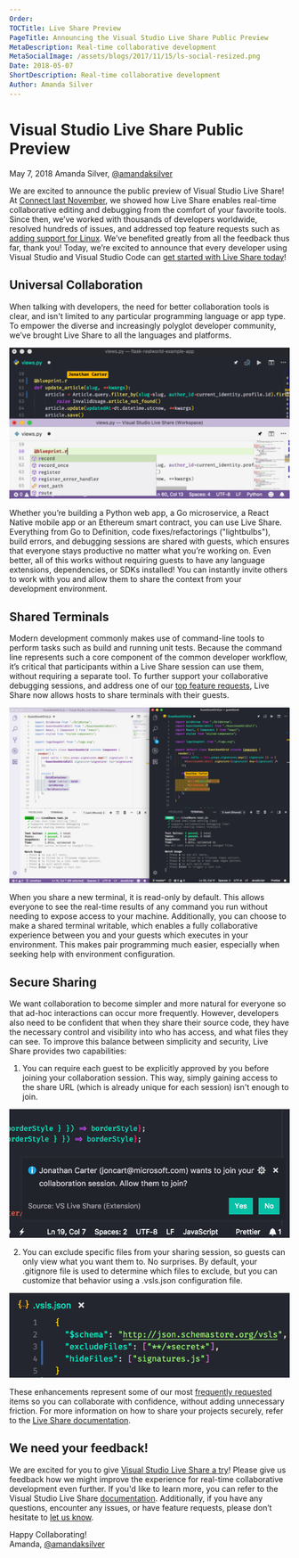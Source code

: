 ```yaml
---
Order:
TOCTitle: Live Share Preview
PageTitle: Announcing the Visual Studio Live Share Public Preview
MetaDescription: Real-time collaborative development
MetaSocialImage: /assets/blogs/2017/11/15/ls-social-resized.png
Date: 2018-05-07
ShortDescription: Real-time collaborative development
Author: Amanda Silver
---
```

# Visual Studio Live Share Public Preview

May 7, 2018 Amanda Silver, [@amandaksilver](https://twitter.com/amandaksilver)

We are excited to announce the public preview of Visual Studio Live Share! At [Connect last November](https://code.visualstudio.com/blogs/2017/11/15/live-share), we showed how Live Share enables real-time collaborative editing and debugging from the comfort of your favorite tools. Since then, we’ve worked with thousands of developers worldwide, resolved hundreds of issues, and addressed top feature requests such as [adding support for Linux](https://github.com/MicrosoftDocs/live-share/issues/24). We’ve benefited greatly from all the feedback thus far, thank you! Today, we’re excited to announce that every developer using Visual Studio and Visual Studio Code can [get started with Live Share today](https://aka.ms/vsls)!

## Universal Collaboration

When talking with developers, the need for better collaboration tools is clear, and isn't limited to any particular programming language or app type. To empower the diverse and increasingly polyglot developer community, we’ve brought Live Share to all the languages and platforms.

![Python-based IntelliSense](lsp.png)

Whether you’re building a Python web app, a Go microservice, a React Native mobile app or an Ethereum smart contract, you can use Live Share. Everything from Go to Definition, code fixes/refactorings ("lightbulbs"), build errors, and debugging sessions are shared with guests, which ensures that everyone stays productive no matter what you’re working on. Even better, all of this works without requiring guests to have any language extensions, dependencies, or SDKs installed! You can instantly invite others to work with you and allow them to share the context from your development environment.

## Shared Terminals

Modern development commonly makes use of command-line tools to perform tasks such as build and running unit tests. Because the command line represents such a core component of the common developer workflow, it’s critical that participants within a Live Share session can use them, without requiring a separate tool. To further support your collaborative debugging sessions, and address one of our [top feature requests](https://github.com/MicrosoftDocs/live-share/issues/41), Live Share now allows hosts to share terminals with their guests.

![Shared terminal](shared-terminal.png)

When you share a new terminal, it is read-only by default. This allows everyone to see the real-time results of any command you run without needing to expose access to your machine. Additionally, you can choose to make a shared terminal writable, which enables a fully collaborative experience between you and your guests which executes in your environment. This makes pair programming much easier, especially when seeking help with environment configuration.

## Secure Sharing

We want collaboration to become simpler and more natural for everyone so that ad-hoc interactions can occur more frequently. However, developers also need to be confident that when they share their source code, they have the necessary control and visibility into who has access, and what files they can see. To improve this balance between simplicity and security, Live Share provides two capabilities:

1. You can require each guest to be explicitly approved by you before joining your collaboration session. This way, simply gaining access to the share URL (which is already unique for each session) isn't enough to join.

  ![User acceptance dialog](user-accept.png)

2. You can exclude specific files from your sharing session, so guests can only view what you want them to. No surprises. By default, your .gitignore file is used to determine which files to exclude, but you can customize that behavior using a .vsls.json configuration file.

  ![VSLS configuration file](vsls.json.png)

These enhancements represent some of our most [frequently requested](https://github.com/MicrosoftDocs/live-share/issues/52) items so you can collaborate with confidence, without adding unnecessary friction. For more information on how to share your projects securely, refer to the [Live Share documentation](https://learn.microsoft.com/visualstudio/liveshare/reference/security).

## We need your feedback!

We are excited for you to give [Visual Studio Live Share a try](https://aka.ms/vsls)! Please give us feedback how we might improve the experience for real-time collaborative development even further. If you'd like to learn more, you can refer to the Visual Studio Live Share [documentation](https://aka.ms/vsls-docs). Additionally, if you have any questions, encounter any issues, or have feature requests, please don’t hesitate to [let us know](https://github.com/microsoft/live-share).

Happy Collaborating!<br />
Amanda, [@amandaksilver](https://twitter.com/amandaksilver)
